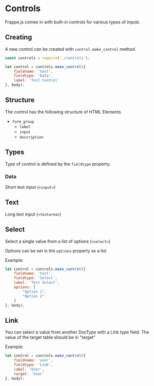# Controls

Frappe.js comes in with built-in controls for various types of inputs

## Creating

A new control can be created with `control.make_control` method.

```js
const controls = require('./controls');

let control = controls.make_control({
	fieldname: 'test',
	fieldtype: 'Data',
	label: 'Test Control'
}, body);
```

## Structure

The control has the following structure of HTML Elements

- `form_group`
	- `label`
	- `input`
	- `description`

## Types

Type of control is defined by the `fieldtype` property.

### Data

Short text input (`<input>`)

## Text

Long text input (`<textarea>`)

## Select

Select a single value from a list of options (`<select>`)

Options can be set in the `options` property as a list

Example:

```js
let control = controls.make_control({
	fieldname: 'test',
	fieldtype: 'Select',
	label: 'Test Select',
	options: [
		"Option 1",
		"Option 2"
	]
}, body);
```

## Link

You can select a value from another DocType with a Link type field. The value of the target table should be in "target"

Example:

```js
let control = controls.make_control({
	fieldname: 'user',
	fieldtype: 'Link',
	label: 'User',
	target: 'User'
}, body);
```
